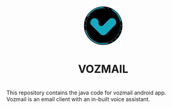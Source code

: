 <h1 align="center"><img src="app/src/main/res/drawable/app_logo.png" width="100px"></h1>
<h1 align="center">VOZMAIL</h1>
<br>
This repository contains the java code for vozmail android app.
<br>
Vozmail is an email client with an in-built voice assistant.

